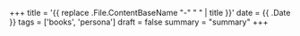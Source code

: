 +++
title = '{{ replace .File.ContentBaseName "-" " " | title }}'
date = {{ .Date }}
tags = ['books', 'persona']
draft = false
summary = "summary"
+++
